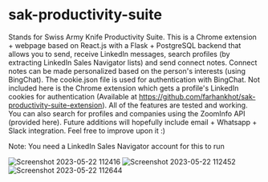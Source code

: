 # sak-productivity-suite
Stands for Swiss Army Knife Productivity Suite. This is a Chrome extension + webpage based on React.js with a Flask + PostgreSQL backend that allows you to send, receive LinkedIn messages, search profiles (by extracting LinkedIn Sales Navigator lists) and send connect notes. Connect notes can be made personalized based on the person's interests (using BingChat). The cookie.json file is used for authentication with BingChat. Not included here is the Chrome extension which gets a profile's LinkedIn cookies for authentication (Available at https://github.com/farhankhot/sak-productivity-suite-extension). All of the features are tested and working. You can also search for profiles and companies using the ZoomInfo API (provided here). Future additions will hopefully include email + Whatsapp + Slack integration. Feel free to improve upon it :)

Note: You need a LinkedIn Sales Navigator account for this to run

![Screenshot 2023-05-22 112416](https://github.com/farhankhot/sak-productivity-suite/assets/8467937/5befaba9-fa67-4c73-8408-2d75f14b29c2)
![Screenshot 2023-05-22 112452](https://github.com/farhankhot/sak-productivity-suite/assets/8467937/1f20942e-7eaf-4994-a496-7ea701223d8e)
![Screenshot 2023-05-22 112644](https://github.com/farhankhot/sak-productivity-suite/assets/8467937/9e5a5a11-b869-443f-9280-5a23e003cb4a)

